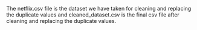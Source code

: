The netflix.csv file is the dataset we have taken for cleaning and replacing the duplicate values and cleaned_dataset.csv is the final csv file after cleaning and replacing the duplicate values.
